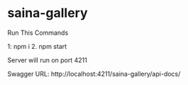 # saina-gallery
Run This Commands

1: npm i
2. npm start

Server will run on port 4211

Swagger URL:
http://localhost:4211/saina-gallery/api-docs/
